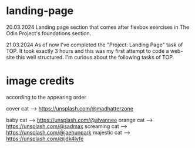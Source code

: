 # landing-page


20.03.2024
Landing page section that comes after flexbox exercises in The Odin Project's foundations section.

21.03.2024
As of now I've completed the "Project: Landing Page" task of TOP. It took exactly 3 hours and this was my first attempt to code a web-site this well structured. I'm curious about the following tasks of TOP.

# image credits

according to the appearing order

cover cat --> https://unsplash.com/@madhatterzone

baby cat --> https://unsplash.com/@alvannee
orange cat --> https://unsplash.com/@sadmax
screaming cat --> https://unsplash.com/@jaehunpark
majestic cat --> https://unsplash.com/@jdk4lyfe